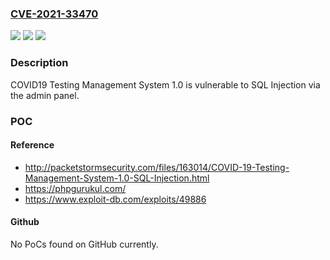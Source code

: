 ### [CVE-2021-33470](https://cve.mitre.org/cgi-bin/cvename.cgi?name=CVE-2021-33470)
![](https://img.shields.io/static/v1?label=Product&message=n%2Fa&color=blue)
![](https://img.shields.io/static/v1?label=Version&message=n%2Fa&color=blue)
![](https://img.shields.io/static/v1?label=Vulnerability&message=n%2Fa&color=brighgreen)

### Description

COVID19 Testing Management System 1.0 is vulnerable to SQL Injection via the admin panel.

### POC

#### Reference
- http://packetstormsecurity.com/files/163014/COVID-19-Testing-Management-System-1.0-SQL-Injection.html
- https://phpgurukul.com/
- https://www.exploit-db.com/exploits/49886

#### Github
No PoCs found on GitHub currently.

